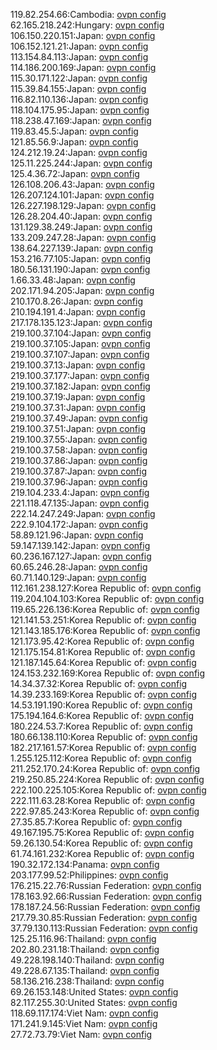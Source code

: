 119.82.254.66:Cambodia: [ovpn config](vpn/119_82_254_66.ovpn)  
62.165.218.242:Hungary: [ovpn config](vpn/62_165_218_242.ovpn)  
106.150.220.151:Japan: [ovpn config](vpn/106_150_220_151.ovpn)  
106.152.121.21:Japan: [ovpn config](vpn/106_152_121_21.ovpn)  
113.154.84.113:Japan: [ovpn config](vpn/113_154_84_113.ovpn)  
114.186.200.169:Japan: [ovpn config](vpn/114_186_200_169.ovpn)  
115.30.171.122:Japan: [ovpn config](vpn/115_30_171_122.ovpn)  
115.39.84.155:Japan: [ovpn config](vpn/115_39_84_155.ovpn)  
116.82.110.136:Japan: [ovpn config](vpn/116_82_110_136.ovpn)  
118.104.175.95:Japan: [ovpn config](vpn/118_104_175_95.ovpn)  
118.238.47.169:Japan: [ovpn config](vpn/118_238_47_169.ovpn)  
119.83.45.5:Japan: [ovpn config](vpn/119_83_45_5.ovpn)  
121.85.56.9:Japan: [ovpn config](vpn/121_85_56_9.ovpn)  
124.212.19.24:Japan: [ovpn config](vpn/124_212_19_24.ovpn)  
125.11.225.244:Japan: [ovpn config](vpn/125_11_225_244.ovpn)  
125.4.36.72:Japan: [ovpn config](vpn/125_4_36_72.ovpn)  
126.108.206.43:Japan: [ovpn config](vpn/126_108_206_43.ovpn)  
126.207.124.101:Japan: [ovpn config](vpn/126_207_124_101.ovpn)  
126.227.198.129:Japan: [ovpn config](vpn/126_227_198_129.ovpn)  
126.28.204.40:Japan: [ovpn config](vpn/126_28_204_40.ovpn)  
131.129.38.249:Japan: [ovpn config](vpn/131_129_38_249.ovpn)  
133.209.247.28:Japan: [ovpn config](vpn/133_209_247_28.ovpn)  
138.64.227.139:Japan: [ovpn config](vpn/138_64_227_139.ovpn)  
153.216.77.105:Japan: [ovpn config](vpn/153_216_77_105.ovpn)  
180.56.131.190:Japan: [ovpn config](vpn/180_56_131_190.ovpn)  
1.66.33.48:Japan: [ovpn config](vpn/1_66_33_48.ovpn)  
202.171.94.205:Japan: [ovpn config](vpn/202_171_94_205.ovpn)  
210.170.8.26:Japan: [ovpn config](vpn/210_170_8_26.ovpn)  
210.194.191.4:Japan: [ovpn config](vpn/210_194_191_4.ovpn)  
217.178.135.123:Japan: [ovpn config](vpn/217_178_135_123.ovpn)  
219.100.37.104:Japan: [ovpn config](vpn/219_100_37_104.ovpn)  
219.100.37.105:Japan: [ovpn config](vpn/219_100_37_105.ovpn)  
219.100.37.107:Japan: [ovpn config](vpn/219_100_37_107.ovpn)  
219.100.37.13:Japan: [ovpn config](vpn/219_100_37_13.ovpn)  
219.100.37.177:Japan: [ovpn config](vpn/219_100_37_177.ovpn)  
219.100.37.182:Japan: [ovpn config](vpn/219_100_37_182.ovpn)  
219.100.37.19:Japan: [ovpn config](vpn/219_100_37_19.ovpn)  
219.100.37.31:Japan: [ovpn config](vpn/219_100_37_31.ovpn)  
219.100.37.49:Japan: [ovpn config](vpn/219_100_37_49.ovpn)  
219.100.37.51:Japan: [ovpn config](vpn/219_100_37_51.ovpn)  
219.100.37.55:Japan: [ovpn config](vpn/219_100_37_55.ovpn)  
219.100.37.58:Japan: [ovpn config](vpn/219_100_37_58.ovpn)  
219.100.37.86:Japan: [ovpn config](vpn/219_100_37_86.ovpn)  
219.100.37.87:Japan: [ovpn config](vpn/219_100_37_87.ovpn)  
219.100.37.96:Japan: [ovpn config](vpn/219_100_37_96.ovpn)  
219.104.233.4:Japan: [ovpn config](vpn/219_104_233_4.ovpn)  
221.118.47.135:Japan: [ovpn config](vpn/221_118_47_135.ovpn)  
222.14.247.249:Japan: [ovpn config](vpn/222_14_247_249.ovpn)  
222.9.104.172:Japan: [ovpn config](vpn/222_9_104_172.ovpn)  
58.89.121.96:Japan: [ovpn config](vpn/58_89_121_96.ovpn)  
59.147.139.142:Japan: [ovpn config](vpn/59_147_139_142.ovpn)  
60.236.167.127:Japan: [ovpn config](vpn/60_236_167_127.ovpn)  
60.65.246.28:Japan: [ovpn config](vpn/60_65_246_28.ovpn)  
60.71.140.129:Japan: [ovpn config](vpn/60_71_140_129.ovpn)  
112.161.238.127:Korea Republic of: [ovpn config](vpn/112_161_238_127.ovpn)  
119.204.104.103:Korea Republic of: [ovpn config](vpn/119_204_104_103.ovpn)  
119.65.226.136:Korea Republic of: [ovpn config](vpn/119_65_226_136.ovpn)  
121.141.53.251:Korea Republic of: [ovpn config](vpn/121_141_53_251.ovpn)  
121.143.185.176:Korea Republic of: [ovpn config](vpn/121_143_185_176.ovpn)  
121.173.95.42:Korea Republic of: [ovpn config](vpn/121_173_95_42.ovpn)  
121.175.154.81:Korea Republic of: [ovpn config](vpn/121_175_154_81.ovpn)  
121.187.145.64:Korea Republic of: [ovpn config](vpn/121_187_145_64.ovpn)  
124.153.232.169:Korea Republic of: [ovpn config](vpn/124_153_232_169.ovpn)  
14.34.37.32:Korea Republic of: [ovpn config](vpn/14_34_37_32.ovpn)  
14.39.233.169:Korea Republic of: [ovpn config](vpn/14_39_233_169.ovpn)  
14.53.191.190:Korea Republic of: [ovpn config](vpn/14_53_191_190.ovpn)  
175.194.164.6:Korea Republic of: [ovpn config](vpn/175_194_164_6.ovpn)  
180.224.53.7:Korea Republic of: [ovpn config](vpn/180_224_53_7.ovpn)  
180.66.138.110:Korea Republic of: [ovpn config](vpn/180_66_138_110.ovpn)  
182.217.161.57:Korea Republic of: [ovpn config](vpn/182_217_161_57.ovpn)  
1.255.125.112:Korea Republic of: [ovpn config](vpn/1_255_125_112.ovpn)  
211.252.170.24:Korea Republic of: [ovpn config](vpn/211_252_170_24.ovpn)  
219.250.85.224:Korea Republic of: [ovpn config](vpn/219_250_85_224.ovpn)  
222.100.225.105:Korea Republic of: [ovpn config](vpn/222_100_225_105.ovpn)  
222.111.63.28:Korea Republic of: [ovpn config](vpn/222_111_63_28.ovpn)  
222.97.85.243:Korea Republic of: [ovpn config](vpn/222_97_85_243.ovpn)  
27.35.85.7:Korea Republic of: [ovpn config](vpn/27_35_85_7.ovpn)  
49.167.195.75:Korea Republic of: [ovpn config](vpn/49_167_195_75.ovpn)  
59.26.130.54:Korea Republic of: [ovpn config](vpn/59_26_130_54.ovpn)  
61.74.161.232:Korea Republic of: [ovpn config](vpn/61_74_161_232.ovpn)  
190.32.172.134:Panama: [ovpn config](vpn/190_32_172_134.ovpn)  
203.177.99.52:Philippines: [ovpn config](vpn/203_177_99_52.ovpn)  
176.215.22.76:Russian Federation: [ovpn config](vpn/176_215_22_76.ovpn)  
178.163.92.66:Russian Federation: [ovpn config](vpn/178_163_92_66.ovpn)  
178.187.24.56:Russian Federation: [ovpn config](vpn/178_187_24_56.ovpn)  
217.79.30.85:Russian Federation: [ovpn config](vpn/217_79_30_85.ovpn)  
37.79.130.113:Russian Federation: [ovpn config](vpn/37_79_130_113.ovpn)  
125.25.116.96:Thailand: [ovpn config](vpn/125_25_116_96.ovpn)  
202.80.231.18:Thailand: [ovpn config](vpn/202_80_231_18.ovpn)  
49.228.198.140:Thailand: [ovpn config](vpn/49_228_198_140.ovpn)  
49.228.67.135:Thailand: [ovpn config](vpn/49_228_67_135.ovpn)  
58.136.216.238:Thailand: [ovpn config](vpn/58_136_216_238.ovpn)  
69.26.153.148:United States: [ovpn config](vpn/69_26_153_148.ovpn)  
82.117.255.30:United States: [ovpn config](vpn/82_117_255_30.ovpn)  
118.69.117.174:Viet Nam: [ovpn config](vpn/118_69_117_174.ovpn)  
171.241.9.145:Viet Nam: [ovpn config](vpn/171_241_9_145.ovpn)  
27.72.73.79:Viet Nam: [ovpn config](vpn/27_72_73_79.ovpn)  
